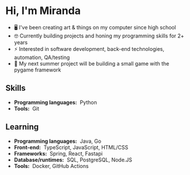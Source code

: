 # Hi, I'm Miranda

- 🖥️ I've been creating art & things on my computer since high school
- 🤓 Currently building projects and honing my programming skills for 2+ years
- ⚡ Interested in software development, back-end technologies, automation, QA/testing
- 🐍 My next summer project will be building a small game with the pygame framework

## Skills

- **Programming languages:**&nbsp;&nbsp;Python
- **Tools:**&nbsp;&nbsp;Git

## Learning

- **Programming languages:**&nbsp;&nbsp;Java, Go
- **Front-end:**&nbsp;&nbsp;TypeScript, JavaScript, HTML/CSS
- **Frameworks:**&nbsp;&nbsp;Spring, React, Fastapi
- **Database/runtimes:**&nbsp;&nbsp;SQL, PostgreSQL, Node.JS
- **Tools:**&nbsp;&nbsp;Docker, GitHub Actions
